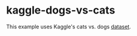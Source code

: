 # kaggle-dogs-vs-cats
This example uses Kaggle's cats vs. dogs [dataset](https://www.kaggle.com/c/dogs-vs-cats-redux-kernels-edition/data).
